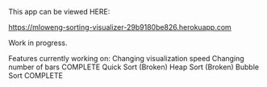 This app can be viewed HERE:

https://mloweng-sorting-visualizer-29b9180be826.herokuapp.com

Work in progress.

Features currently working on:
Changing visualization speed
Changing number of bars COMPLETE
Quick Sort (Broken)
Heap Sort (Broken)
Bubble Sort COMPLETE
